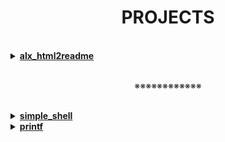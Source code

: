 <h1 align="center"><b>PROJECTS</b></h1><br>

<details>
<summary><b><a href="">alx_html2readme</a></b></summary>

> A Python script that converts web pages of alx school projects into formatted README files for easier documentation.

</details>

<!-- <details>
<summary><b><a href=""> </a></b></summary>

> 

</details> -->

<!-- ==================================================================== -->

<br>
<p align="center">※※※※※※※※※※※※</p>
<br>

<details>
<summary><b><a href="https://github.com/codenvibes/simple_shell">simple_shell</a></b></summary>

> A shell made using C

</details>

<details>
<summary><b><a href="">printf </a></b></summary>

> Recreating the printf function

</details>

<!-- <details>
<summary><b><a href=""> </a></b></summary>

> 

</details> -->

